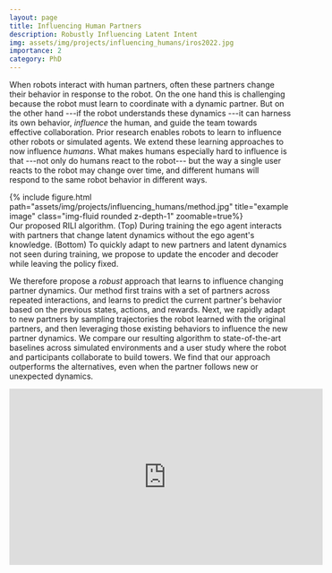 ```yaml
---
layout: page
title: Influencing Human Partners
description: Robustly Influencing Latent Intent
img: assets/img/projects/influencing_humans/iros2022.jpg
importance: 2
category: PhD
---
```


When robots interact with human partners, often these partners change their behavior in response to the robot. On the one hand this is challenging because the robot must learn to coordinate with a dynamic partner. But on the other hand ---if the robot understands these dynamics ---it can harness its own behavior, <em>influence</em> the human, and guide the team towards effective collaboration. Prior research enables robots to learn to influence other robots or simulated agents. We extend these learning approaches to now influence <em>humans</em>. What makes humans especially hard to influence is that ---not only do humans react to the robot--- but the way a single user reacts to the robot may change over time, and different humans will respond to the same robot behavior in different ways.


<div class="row">
<div class="col-sm mt-3 mt-md-0">
{% include figure.html path="assets/img/projects/influencing_humans/method.jpg" title="example image" class="img-fluid rounded z-depth-1" zoomable=true%}
</div>
</div>
<div class="caption">
Our proposed RILI algorithm. (Top) During training the ego agent interacts with partners that change latent dynamics without the ego agent's knowledge. (Bottom) To quickly adapt to new partners and latent dynamics not seen during training, we propose to update the encoder and decoder while leaving the policy fixed.
</div>

We therefore propose a <em>robust</em> approach that learns to influence changing partner dynamics. Our method first trains with a set of partners across repeated interactions, and learns to predict the current partner's behavior based on the previous states, actions, and rewards. Next, we rapidly adapt to new partners by sampling trajectories the robot learned with the original partners, and then leveraging those existing behaviors to influence the new partner dynamics. We compare our resulting algorithm to state-of-the-art baselines across simulated environments and a user study where the robot and participants collaborate to build towers. We find that our approach outperforms the alternatives, even when the partner follows new or unexpected dynamics.



<p align="center"><iframe width="560" height="315" src="https://www.youtube.com/embed/lYsWM8An18g?rel=0" title="YouTube video player" frameborder="0" allow="accelerometer; autoplay; clipboard-write; encrypted-media; gyroscope; picture-in-picture" allowfullscreen></iframe>
</p>
